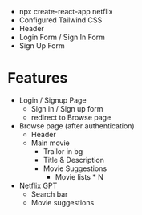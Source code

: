 - npx create-react-app netflix
- Configured Tailwind CSS
- Header
- Login Form / Sign In Form
- Sign Up Form

# Features

- Login / Signup Page
  - Sign in / Sign up form
  - redirect to Browse page
- Browse page (after authentication)
  - Header
  - Main movie
    - Trailor in bg
    - Title & Description
    - Movie Suggestions
      - Movie lists \* N
- Netflix GPT
  - Search bar
  - Movie suggestions
